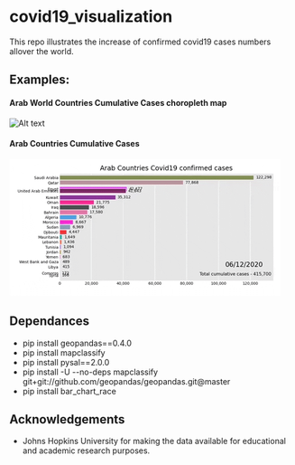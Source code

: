 # covid19_visualization
This repo illustrates the increase of confirmed covid19 cases numbers allover the world.

## Examples:

#### Arab World Countries Cumulative Cases choropleth map 
![Alt text](./outputs/arab_world_map.gif) 


#### Arab Countries Cumulative Cases
![Alt text](./outputs/arab_covid19.gif)


## Dependances 
* pip install geopandas==0.4.0
* pip install mapclassify
* pip install pysal==2.0.0
* pip install -U --no-deps mapclassify git+git://github.com/geopandas/geopandas.git@master
* pip install bar_chart_race

## Acknowledgements
* Johns Hopkins University for making the data available for educational and academic research purposes. 
